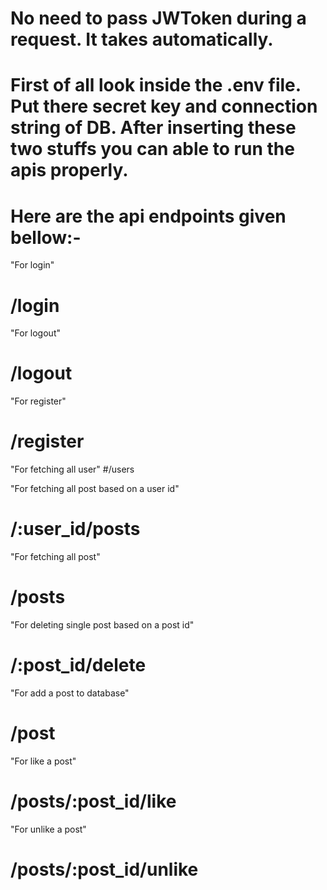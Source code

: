 # No need to pass JWToken during a request. It takes automatically.
# First of all look inside the .env file. Put there secret key and connection string of DB. After inserting these two stuffs you can able to run the apis properly.

# Here are the api endpoints given bellow:-

"For login"

# /login

"For logout"

# /logout

"For register"

# /register

"For fetching all user"
#/users

"For fetching all post based on a user id"

# /:user_id/posts

"For fetching all post"

# /posts

"For deleting single post based on a post id"

# /:post_id/delete

"For add a post to database"

# /post

"For like a post"

# /posts/:post_id/like

"For unlike a post"

# /posts/:post_id/unlike
